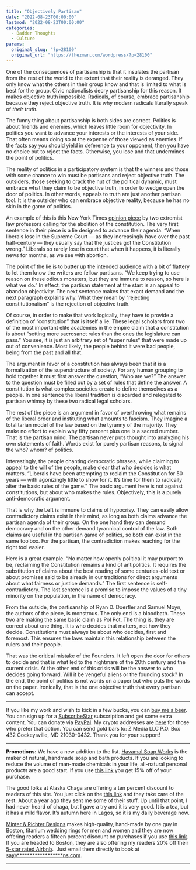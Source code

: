 ```yaml
---
title: "Objectively Partisan"
date: "2022-08-23T00:00:00"
lastmod: "2022-08-23T00:00:00"
categories:
  - Badder Thoughts
  - Culture
params:
  original_slug: "?p=28100"
  original_url: "https://thezman.com/wordpress/?p=28100"
---
```


One of the consequences of partisanship is that it insulates the
partisan from the rest of the world to the extent that their reality is
deranged. They only know what the others in their group know and that is
limited to what is best for the group. Civic nationalists decry
partisanship for this reason. It makes objective truth
impossible. Radicals, of course, embrace partisanship because they
reject objective truth. It is why modern radicals literally speak of
*their truth*.

The funny thing about partisanship is both sides are correct. Politics
is about friends and enemies, which leaves little room for objectivity.
In politics you want to advance your interests or the interests of your
side. That often means doing so at the expense of those viewed as
enemies. If the facts say you should yield in deference to your
opponent, then you have no choice but to reject the facts. Otherwise,
you lose and that undermines the point of politics.

The reality of politics in a participatory system is that the winners
and those with some chance to win must be partisans and reject objective
truth. The outsiders, those seeking to crack the nut of the political
dynamic, must embrace what they claim to be objective truth, in order to
wedge open the door of politics. In other words, appeals to truth are
just another partisan tool. It is the outsider who can embrace objective
reality, because he has no skin in the game of politics.

An example of this is this New York Times [opinion
piece](https://archive.ph/HcA9o) by two extremist law professors calling
for the abolition of the constitution. The very first sentence in their
piece is a lie designed to advance their agenda. “When liberals lose in
the Supreme Court — as they increasingly have over the past half-century
— they usually say that the justices got the Constitution wrong.”
Liberals so rarely lose in court that when it happens, it is literally
news for months, as we see with abortion.

The point of the lie is to butter up the intended audience with a bit of
flattery to let them know the writers are fellow partisans. “We keep
trying to use reason on these odious monsters, but they are immune to
reason, so here is what we do.” In effect, the partisan statement at the
start is an appeal to abandon objectivity. The next sentence makes that
exact demand and the next paragraph explains why. What they mean by
“rejecting constitutionalism” is the rejection of objective truth.

Of course, in order to make that work logically, they have to provide a
definition of “constitution” that is itself a lie. These legal scholars
from two of the most important elite academies in the empire claim that
a constitution is about “setting more sacrosanct rules than the ones the
legislature can pass.” You see, it is just an arbitrary set of “super
rules” that were made up out of convenience. Most likely, the people
behind it were bad people, being from the past and all that.

The argument in favor of a constitution has always been that it is a
formalization of the superstructure of society. For any human grouping
to hold together it must first answer the question, “Who are we?” The
answer to the question must be filled out by a set of rules that define
the answer. A constitution is what complex societies create to define
themselves as a people. In one sentence the liberal tradition is
discarded and relegated to partisan whimsy by these two radical legal
scholars.

The rest of the piece is an argument in favor of overthrowing what
remains of the liberal order and instituting what amounts to fascism.
They imagine a totalitarian model of the law based on the tyranny of the
majority. They make no effort to explain why fifty percent plus one is a
sacred number. That is the partisan mind. The partisan never puts
thought into analyzing his own statements of faith. Words exist for
purely partisan reasons, to signal the who? whom? of politics.

Interestingly, the people chanting democratic phrases, while claiming to
appeal to the will of the people, make clear that who decides is what
matters. “Liberals have been attempting to reclaim the Constitution for
50 years — with agonizingly little to show for it. It’s time for them to
radically alter the basic rules of the game.” The basic argument here is
not against constitutions, but about who makes the rules. Objectively,
this is a purely anti-democratic argument.

That is why the Left is immune to claims of hypocrisy. They can easily
allow contradictory claims exist in their mind, as long as both claims
advance the partisan agenda of their group. On the one hand they can
demand democracy and on the other demand tyrannical control of the law.
Both claims are useful in the partisan game of politics, so both can
exist in the same toolbox. For the partisan, the contradiction makes
reaching for the right tool easier.

Here is a great example. “No matter how openly political it may purport
to be, reclaiming the Constitution remains a kind of antipolitics. It
requires the substitution of claims about the best reading of some
centuries-old text or about promises said to be already in our
traditions for direct arguments about what fairness or justice demands.”
The first sentence is self-contradictory. The last sentence is a promise
to impose the values of a tiny minority on the population, in the name
of democracy.

From the outside, the partisanship of Ryan D. Doerfler and Samuel Moyn,
the authors of the piece, is monstrous. The only end is a bloodbath.
These two are making the same basic claim as Pol Pot. The thing is, they
are correct about one thing. It is who decides that matters, not how
they decide. Constitutions must always be about who decides, first and
foremost. This ensures the laws maintain this relationship between the
rulers and their people.

That was the critical mistake of the Founders. It left open the door for
others to decide and that is what led to the nightmare of the 20th
century and the current crisis. At the other end of this crisis will be
the answer to who decides going forward. Will it be vengeful aliens or
the founding stock? In the end, the point of politics is not words on a
paper but who puts the words on the paper. Ironically, that is the one
objective truth that every partisan can accept.

------------------------------------------------------------------------

If you like my work and wish to kick in a few bucks, you can
<a href="https://www.buymeacoffee.com/mujolulu" rel="noopener"
target="_blank">buy me a beer</a>. You can sign up for a
<a href="https://www.subscribestar.com/the-z-blog" rel="noopener"
target="_blank">SubscribeStar</a> subscription and get some extra
content. You can donate via <a
href="https://www.paypal.com/donate/?cmd=_s-xclick&amp;hosted_button_id=UDAS2Q8JYA6CN&amp;source=url"
rel="noopener" target="_blank">PayPal</a>. My crypto addresses are
<a href="https://thezman.com/wordpress/?page_id=22713" rel="noopener"
target="_blank">here</a> for those who prefer that option. You can send
gold bars to: Z Media LLC P.O. Box 432 Cockeysville, MD 21030-0432.
Thank you for your support!

------------------------------------------------------------------------

**Promotions:** We have a new addition to the list.
<a href="https://havamalsoapworks.com/" rel="noopener"
target="_blank">Havamal Soap Works</a> is the maker of natural, handmade
soap and bath products. If you are looking to reduce the volume of
man-made chemicals in your life, all-natural personal products are a
good start. If you use
<a href="https://havamalsoapworks.com/discount/ZMAN" rel="noopener"
target="_blank">this link</a> you get 15% off of your purchase.

The good folks at Alaska Chaga are offering a ten percent discount to
readers of this site. You just click on the
<a href="https://alaskachaga.us/discount/ZMAN" rel="noopener noreferrer"
target="_blank">this link</a> and they take care of the rest. About a
year ago they sent me some of their stuff. Up until that point, I had
never heard of chaga, but I gave a try and it is very good. It is a tea,
but it has a mild flavor. It’s autumn here in Lagos, so it is my daily
beverage now.

<a href="https://www.minterandrichterdesigns.com/"
rel="noreferrer nofollow noopener" target="_blank">Minter &amp; Richter
Designs</a> makes high-quality, hand-made by one guy in Boston, titanium
wedding rings for men and women and they are now offering readers a
fifteen percent discount on purchases if you use
<a href="https://www.minterandrichterdesigns.com/discount/ZMAN"
rel="noreferrer nofollow noopener" target="_blank">this link</a>.
<span class="highlight"><span class="colour"><span class="font"><span class="size">If
you are headed to Boston, they are also offering my readers 20% off
their <a
href="https://www.airbnb.com/users/7988017/listings?user_id=7988017&amp;s=3"
rel="noopener noreferrer" target="_blank">5-star rated Airbnb</a>.  Just
email them directly to book at
<a href="mailto:sa***@*********************ns.com"
data-original-string="nuO/eDH/LXZqZ0PgPu4/Sw==cb7WPTHa/7j6TaNKZ0KjTK+yyjfIbZehmq0HuWs2Gro4ySpCBLlLXz3+Y5VLwxh6IN+"><span
class="apbct-email-encoder"
data-original-string="RFi+THO6BegXox98sRQ5+g==cb7F0opWsprWPNSKecqtt8CD/SxCtPoa0SI+jaong8AL7mK7tVs9U/jStmeD+s802H2"
title="This contact has been encoded by Anti-Spam by CleanTalk. Click to decode. To finish the decoding make sure that JavaScript is enabled in your browser.">sa<span
class="apbct-blur">***</span>@<span
class="apbct-blur">*********************</span>ns.com</span></a>.</span></span></span></span>

------------------------------------------------------------------------

